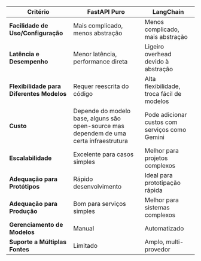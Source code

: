 | Critério                                  | FastAPI Puro                                                                            | LangChain                                      |
| ----------------------------------------- | --------------------------------------------------------------------------------------- | ---------------------------------------------- |
| **Facilidade de Uso/Configuração**        | Mais complicado, menos abstração                                                        | Menos complicado, mais abstração               |
| **Latência e Desempenho**                 | Menor latência, performance direta                                                      | Ligeiro overhead devido à abstração            |
| **Flexibilidade para Diferentes Modelos** | Requer reescrita do código                                                              | Alta flexibilidade, troca fácil de modelos     |
| **Custo**                                 | Depende do modelo base, alguns são open-source mas dependem de uma certa infraestrutura | Pode adicionar custos com serviços como Gemini |
| **Escalabilidade**                        | Excelente para casos simples                                                            | Melhor para projetos complexos                 |
| **Adequação para Protótipos**             | Rápido desenvolvimento                                                                  | Ideal para prototipação rápida                 |
| **Adequação para Produção**               | Bom para serviços simples                                                               | Melhor para sistemas complexos                 |
| **Gerenciamento de Modelos**              | Manual                                                                                  | Automatizado                                   |
| **Suporte a Múltiplas Fontes**            | Limitado                                                                                | Amplo, multi-provedor                          |

